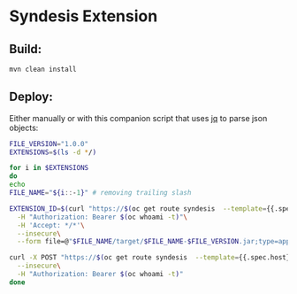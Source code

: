 # Syndesis Extension

## Build:
```bash
mvn clean install
```

## Deploy:
Either manually or with this companion script that uses [jq](https://stedolan.github.io/jq/) to parse json objects:
```bash
FILE_VERSION="1.0.0"
EXTENSIONS=$(ls -d */)

for i in $EXTENSIONS
do
echo
FILE_NAME="${i::-1}" # removing trailing slash

EXTENSION_ID=$(curl "https://$(oc get route syndesis  --template={{.spec.host}})/api/v1/extensions" \
  -H "Authorization: Bearer $(oc whoami -t)"\
  -H 'Accept: */*'\
  --insecure\
  --form file=@"$FILE_NAME/target/$FILE_NAME-$FILE_VERSION.jar;type=application/x-java-archive;filename=$FILE_NAME-$FILE_VERSION.jar" | jq -r .id)

curl -X POST "https://$(oc get route syndesis  --template={{.spec.host}})/api/v1/extensions/$EXTENSION_ID/install" \
  --insecure\
  -H "Authorization: Bearer $(oc whoami -t)"
done
```
